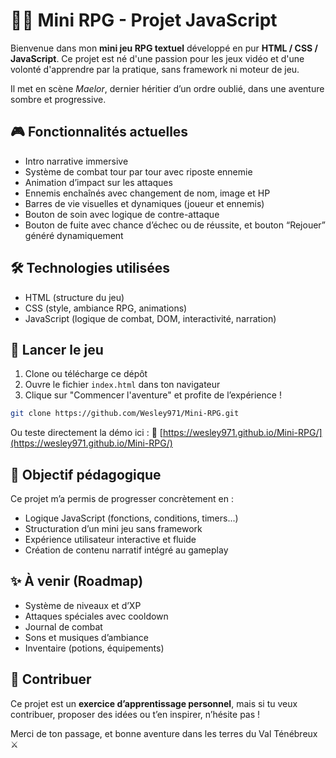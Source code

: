 # 🧙‍♂️ Mini RPG - Projet JavaScript

Bienvenue dans mon **mini jeu RPG textuel** développé en pur **HTML / CSS / JavaScript**.
Ce projet est né d'une passion pour les jeux vidéo et d'une volonté d'apprendre par la pratique, sans framework ni moteur de jeu.

Il met en scène *Maelor*, dernier héritier d’un ordre oublié, dans une aventure sombre et progressive.

## 🎮 Fonctionnalités actuelles

* Intro narrative immersive
* Système de combat tour par tour avec riposte ennemie
* Animation d’impact sur les attaques
* Ennemis enchaînés avec changement de nom, image et HP
* Barres de vie visuelles et dynamiques (joueur et ennemis)
* Bouton de soin avec logique de contre-attaque
* Bouton de fuite avec chance d’échec ou de réussite, et bouton “Rejouer” généré dynamiquement

## 🛠️ Technologies utilisées

* HTML (structure du jeu)
* CSS (style, ambiance RPG, animations)
* JavaScript (logique de combat, DOM, interactivité, narration)

## 🚀 Lancer le jeu

1. Clone ou télécharge ce dépôt
2. Ouvre le fichier `index.html` dans ton navigateur
3. Clique sur "Commencer l'aventure" et profite de l’expérience !

```bash
git clone https://github.com/Wesley971/Mini-RPG.git
```

Ou teste directement la démo ici :
🔗 [https://wesley971.github.io/Mini-RPG/](https://wesley971.github.io/Mini-RPG/)

## 🎯 Objectif pédagogique

Ce projet m’a permis de progresser concrètement en :

* Logique JavaScript (fonctions, conditions, timers...)
* Structuration d’un mini jeu sans framework
* Expérience utilisateur interactive et fluide
* Création de contenu narratif intégré au gameplay

## ✨ À venir (Roadmap)

* Système de niveaux et d’XP
* Attaques spéciales avec cooldown
* Journal de combat
* Sons et musiques d’ambiance
* Inventaire (potions, équipements)

## 🤝 Contribuer

Ce projet est un **exercice d’apprentissage personnel**, mais si tu veux contribuer, proposer des idées ou t’en inspirer, n’hésite pas !

Merci de ton passage, et bonne aventure dans les terres du Val Ténébreux ⚔️
